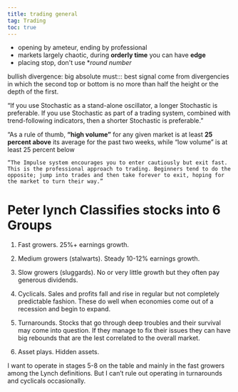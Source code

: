 ```yaml
---
title: trading general
tag: Trading
toc: true
---
```


- opening by ameteur, ending by professional
- markets largely chaotic, during **orderly time** you can have **edge**
- placing stop, don't use **round number*

bullish divergence: big absolute must::: best signal come from divergencies in which the second top or bottom is no more than half the height or the depth of the first.



“If you use Stochastic as a stand-alone oscillator, a longer Stochastic is preferable. If you use Stochastic as part of a trading system, combined with trend-following indicators, then a shorter Stochastic is preferable.”

“As a rule of thumb, **“high volume”** for any given market is at least **25 percent above** its average for the past two weeks, while “low volume” is at least 25 percent below

```
“The Impulse system encourages you to enter cautiously but exit fast. This is the professional approach to trading. Beginners tend to do the opposite; jump into trades and then take forever to exit, hoping for the market to turn their way.”
```

# Peter lynch Classifies stocks into 6 Groups

1. Fast growers. 25%+ earnings growth.

2. Medium growers (stalwarts). Steady 10-12% earnings growth.

3. Slow growers (sluggards). No or very little growth but they often pay generous dividends.

4. Cyclicals. Sales and profits fall and rise in regular but not completely predictable fashion. These do well when economies come out of a recession and begin to expand.

5. Turnarounds. Stocks that go through deep troubles and their survival may come into question. If they manage to fix their issues they can have big rebounds that are the lest correlated to the overall market.

6. Asset plays. Hidden assets.

I want to operate in stages 5-8 on the table and mainly in the fast growers among the Lynch definitions. But I can’t rule out operating in turnarounds and cyclicals occasionally.